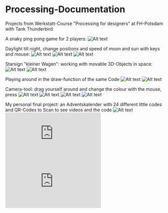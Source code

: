 # Processing-Documentation
Projects from Werkstatt-Course "Processing for designers" at FH-Potsdam with Tank Thunderbird

A snaky ping pong game for 2 players:
![Alt text](https://github.com/leleschlaich/Processing-Docu/blob/master/img/01.png?raw=true "Title")

Daylight till night, change positions and speed of moon and sun with keys and mouse:
![Alt text](https://github.com/leleschlaich/Processing-Docu/blob/master/img/02.png?raw=true "Title")
![Alt text](https://github.com/leleschlaich/Processing-Docu/blob/master/img/03.png?raw=true "Title")
![Alt text](https://github.com/leleschlaich/Processing-Docu/blob/master/img/04.png?raw=true "Title")

Starsign "kleiner Wagen": working with movable 3D-Objects in space:
![Alt text](https://github.com/leleschlaich/Processing-Docu/blob/master/img/05.png?raw=true "Title")
![Alt text](https://github.com/leleschlaich/Processing-Docu/blob/master/img/06.png?raw=true "Title")

Playing around in the draw-function of the same Code
![Alt text](https://github.com/leleschlaich/Processing-Docu/blob/master/img/07.png?raw=true "Title")
![Alt text](https://github.com/leleschlaich/Processing-Docu/blob/master/img/08.png?raw=true "Title")

Camera-tool: drag yourself around and change the colour with the mouse, press 
![Alt text](https://github.com/leleschlaich/Processing-Docu/blob/master/img/09.png?raw=true "Title")
![Alt text](https://github.com/leleschlaich/Processing-Docu/blob/master/img/10.png?raw=true "Title")
![Alt text](https://github.com/leleschlaich/Processing-Docu/blob/master/img/11.png?raw=true "Title")
![Alt text](https://github.com/leleschlaich/Processing-Docu/blob/master/img/12.png?raw=true "Title")

My personal final project: an Adventskalender with 24 different little codes and QR-Codes to Scan to see videos and the code
![Alt text](https://github.com/leleschlaich/Processing-Docu/blob/master/img/13.png?raw=true "Title")
![Alt text](https://github.com/leleschlaich/Processing-Docu/blob/master/img/14.pdf?raw=true "Title")
![Alt text](https://github.com/leleschlaich/Processing-Docu/blob/master/img/15.pdf?raw=true "Title")







